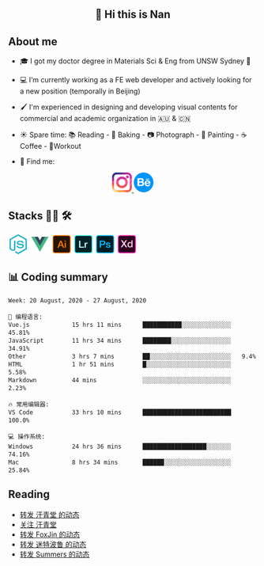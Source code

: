 <h2 align="center">👋 Hi this is Nan</h2>

## About me

- 🎓 I got my doctor degree in Materials Sci & Eng from UNSW Sydney :koala:

- :computer: I’m currently working as a FE web developer and actively looking for a new position (temporally in Beijing)

- :paintbrush: I'm experienced in designing and developing visual contents for commercial and academic organization in :australia: & :cn:

- :sunny: Spare time: :books: Reading - :bread: Baking - :camera: Photograph - :art: Painting - :coffee: Coffee - 💪Workout

- 💬 Find me:
<div align="center">
<a href="https://www.instagram.com/divetothesea/">

<img src="https://raw.githubusercontent.com/southchen/southchen/master/assets/instagram.svg" height="40em"  alt="divetothesea instagram"/>
</a>
<a href="https://www.behance.net/southchen">
<img src="https://raw.githubusercontent.com/southchen/southchen/master/assets/Behance.svg" height="40em"  alt="behance"/>
</a>
</div>

## Stacks 👨‍💻 🛠

<p align='left'>
<div style="display:inline-block">
<img src="https://raw.githubusercontent.com/southchen/southchen/master/assets/JavaScript.svg" height="40em"  alt="javascript"/>
<img src="https://raw.githubusercontent.com/southchen/southchen/master/assets/Vue.svg" height="40em"  alt="vue"/>
<img src="https://raw.githubusercontent.com/southchen/southchen/master/assets/Adobe Ai.svg" height="40em"  alt="adobe ai"/>
<img src="https://raw.githubusercontent.com/southchen/southchen/master/assets/Adobe Lr.svg" height="40em"  alt="adobe lr"/>
<img src="https://raw.githubusercontent.com/southchen/southchen/master/assets/Adobe Ps.svg" height="40em"  alt="adobe Ps"/>
<img src="https://raw.githubusercontent.com/southchen/southchen/master/assets/Adobe Xd.svg" height="40em"  alt="adobe Xd"/>
</div>
</p>

## 📊 Coding summary

<!--START_SECTION:waka-->
```text
Week: 20 August, 2020 - 27 August, 2020

💬 编程语言: 
Vue.js            15 hrs 11 mins      ███████████░░░░░░░░░░░░░░   45.81% 
JavaScript        11 hrs 34 mins      ████████░░░░░░░░░░░░░░░░░   34.91% 
Other             3 hrs 7 mins        ██░░░░░░░░░░░░░░░░░░░░░░░   9.4% 
HTML              1 hr 51 mins        █░░░░░░░░░░░░░░░░░░░░░░░░   5.58% 
Markdown          44 mins             ░░░░░░░░░░░░░░░░░░░░░░░░░   2.23%

🔥 常用编辑器: 
VS Code           33 hrs 10 mins      █████████████████████████   100.0%

💻 操作系统: 
Windows           24 hrs 36 mins      ██████████████████░░░░░░░   74.16% 
Mac               8 hrs 34 mins       ██████░░░░░░░░░░░░░░░░░░░   25.84%

```


<!--END_SECTION:waka-->

## Reading

<!-- DOUBAN-ACTIVITIES:START -->
- [转发 汗青堂 的动态](https://www.douban.com/doubanapp/dispatch?uri=/status/3084610684/)
- [关注 汗青堂](https://www.douban.com/doubanapp/dispatch?uri=/status/3084609875/)
- [转发 FoxJin 的动态](https://www.douban.com/doubanapp/dispatch?uri=/status/3082287117/)
- [转发 迷特波鲁 的动态](https://www.douban.com/doubanapp/dispatch?uri=/status/3081001491/)
- [转发 Summers 的动态](https://www.douban.com/doubanapp/dispatch?uri=/status/3079637476/)
<!-- DOUBAN-ACTIVITIES:END -->
